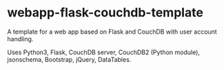 # webapp-flask-couchdb-template

A template for a web app based on Flask and CouchDB with user account handling.

Uses Python3, Flask, CouchDB server, CouchDB2 (Python module), jsonschema,
Bootstrap, jQuery, DataTables.
